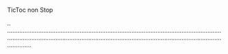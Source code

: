 TicToc non Stop

..
......................................................................................................................................................................................................................................................................